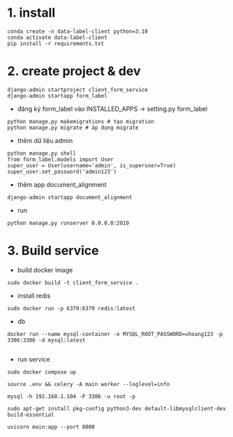 # 1. install 
```
conda create -n data-label-client python=3.10
conda activate data-label-client
pip install -r requirements.txt
```
# 2. create project & dev
```
django-admin startproject client_form_service
django-admin startapp form_label

```
<!-- django-admin startapp admin_site -->
* đăng ký form_label vào INSTALLED_APPS -> setting.py
form_label

```
python manage.py makemigrations # tạo migration
python manage.py migrate # áp dụng migrate
```

* thêm dữ liệu admin
```
python manage.py shell
from form_label.models import User
super_user = User(username='admin', is_superuser=True)
super_user.set_password('admin123')
```

* thêm app document_alignment
```
django-admin startapp document_alignment
```

* run
```
python manage.py runserver 0.0.0.0:2010
``` 

# 3. Build service
* build docker image
```
sudo docker build -t client_form_service .
```


* install redis
```
sudo docker run -p 6379:6379 redis:latest
```

* db
```
docker run --name mysql-container -e MYSQL_ROOT_PASSWORD=vhoang123 -p 3306:3306 -d mysql:latest


```

* run service
```
sudo docker compose up
```
```
source .env && celery -A main worker --loglevel=info
```

```
mysql -h 192.168.1.104 -P 3306 -u root -p

sudo apt-get install pkg-config python3-dev default-libmysqlclient-dev build-essential
```

```
uvicorn main:app --port 8000
```